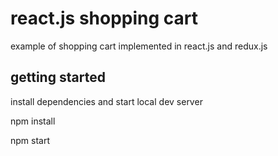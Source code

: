 # react.js shopping cart

example of shopping cart implemented in react.js and redux.js

## getting started

install dependencies and start local dev server

npm install

npm start
